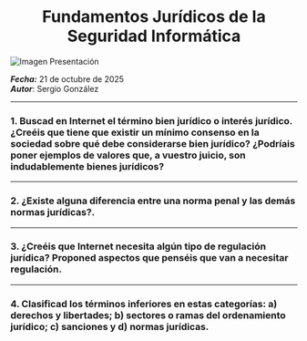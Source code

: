 <h1 align="center">Fundamentos Jurídicos de la Seguridad Informática</h1>

![Imagen Presentación](#)

***Fecha:*** 21 de octubre de 2025
<br>***Autor***: Sergio González

---

### 1. Buscad en Internet el término bien jurídico o interés jurídico. ¿Creéis que tiene que existir un mínimo consenso en la sociedad sobre qué debe considerarse bien jurídico? ¿Podríais poner ejemplos de valores que, a vuestro juicio, son indudablemente bienes jurídicos?



---

### 2. ¿Existe alguna diferencia entre una norma penal y las demás normas jurídicas?.



---

### 3. ¿Creéis que Internet necesita algún tipo de regulación jurídica? Proponed aspectos que penséis que van a necesitar regulación.



---

### 4. Clasificad los términos inferiores en estas categorías: a) derechos y libertades; b) sectores o ramas del ordenamiento jurídico; c) sanciones y d) normas jurídicas.


